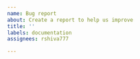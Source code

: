 ```yaml
---
name: Bug report
about: Create a report to help us improve
title: ''
labels: documentation
assignees: rshiva777

---
```

